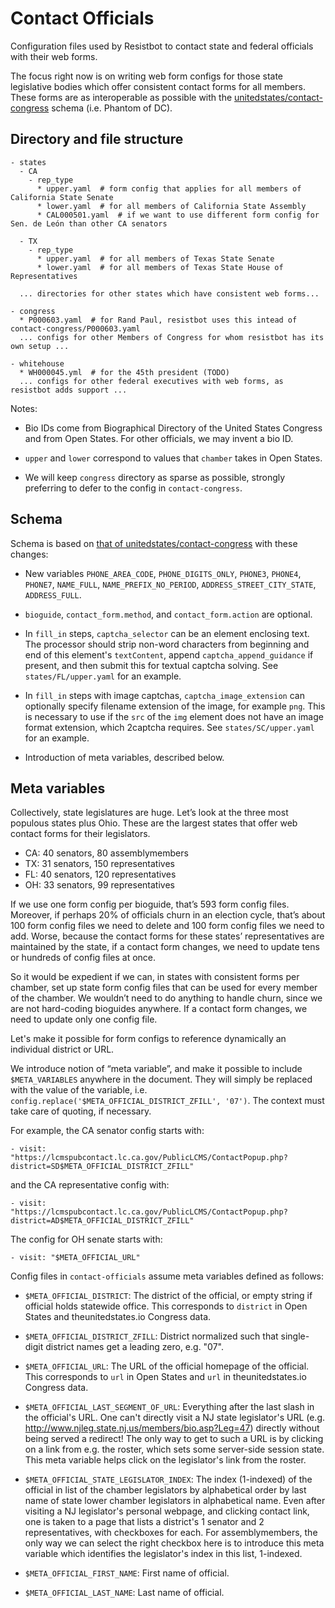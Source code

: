 # Contact Officials

Configuration files used by Resistbot to contact state and federal officials with their web forms.

The focus right now is on writing web form configs for those state legislative bodies which offer consistent contact forms for all members. These forms are as interoperable as possible with the [unitedstates/contact-congress](https://github.com/unitedstates/contact-congress) schema (i.e. Phantom of DC).

## Directory and file structure

```
- states
  - CA
    - rep_type
      * upper.yaml  # form config that applies for all members of California State Senate
      * lower.yaml  # for all members of California State Assembly
      * CAL000501.yaml  # if we want to use different form config for Sen. de León than other CA senators

  - TX
    - rep_type
      * upper.yaml  # for all members of Texas State Senate
      * lower.yaml  # for all members of Texas State House of Representatives

  ... directories for other states which have consistent web forms...

- congress
  * P000603.yaml  # for Rand Paul, resistbot uses this intead of contact-congress/P000603.yaml
  ... configs for other Members of Congress for whom resistbot has its own setup ...

- whitehouse
  * WH000045.yml  # for the 45th president (TODO)
  ... configs for other federal executives with web forms, as resistbot adds support ...
```

Notes:

- Bio IDs come from Biographical Directory of the United States Congress
  and from Open States. For other officials, we may invent a bio ID.

- `upper` and `lower` correspond to values that `chamber` takes in Open States.

- We will keep `congress` directory as sparse as possible, strongly
  preferring to defer to the config in `contact-congress`.

## Schema

Schema is based on [that of unitedstates/contact-congress](https://github.com/unitedstates/contact-congress/blob/master/documentation/schema.md) with these changes:

* New variables `PHONE_AREA_CODE`, `PHONE_DIGITS_ONLY`, `PHONE3`, `PHONE4`, `PHONE7`, `NAME_FULL`, `NAME_PREFIX_NO_PERIOD`, `ADDRESS_STREET_CITY_STATE`, `ADDRESS_FULL`.

* `bioguide`, `contact_form.method`, and `contact_form.action` are optional.

* In `fill_in` steps, `captcha_selector` can be an element enclosing text.
  The processor should strip non-word characters from beginning and end of this element's `textContent`,
  append `captcha_append_guidance` if present, and then submit this for textual
  captcha solving. See `states/FL/upper.yaml` for an example.

* In `fill_in` steps with image captchas, `captcha_image_extension` can
  optionally specify filename extension of the image, for example `png`. This
  is necessary to use if the `src` of the `img` element does not have an image
  format extension, which 2captcha requires. See `states/SC/upper.yaml`
  for an example.

* Introduction of meta variables, described below.

## Meta variables

Collectively, state legislatures are huge. Let’s look at the three most populous states plus Ohio. These are the largest states that offer web contact forms for their legislators.

* CA: 40 senators, 80 assemblymembers
* TX: 31 senators, 150 representatives
* FL: 40 senators, 120 representatives
* OH: 33 senators, 99 representatives

If we use one form config per bioguide, that’s 593 form config files. Moreover, if perhaps 20% of officials churn in an election cycle, that’s about 100 form config files we need to delete and 100 form config files we need to add. Worse, because the contact forms for these states’ representatives are maintained by the state, if a contact form changes, we need to update tens or hundreds of config files at once.

So it would be expedient if we can, in states with consistent forms per chamber, set up state form config files that can be used for every member of the chamber. We wouldn’t need to do anything to handle churn, since we are not hard-coding bioguides anywhere. If a contact form changes, we need to update only one config file.

Let's make it possible for form configs to reference dynamically an individual district or URL.

We introduce notion of “meta variable”, and make it possible to include `$META_VARIABLES` anywhere in the document. They will simply be replaced with the value of the variable, i.e. `config.replace('$META_OFFICIAL_DISTRICT_ZFILL', '07')`. The context must take care of quoting, if necessary.

For example, the CA senator config starts with:
```
- visit: "https://lcmspubcontact.lc.ca.gov/PublicLCMS/ContactPopup.php?district=SD$META_OFFICIAL_DISTRICT_ZFILL"
```
and the CA representative config with:
```
- visit: "https://lcmspubcontact.lc.ca.gov/PublicLCMS/ContactPopup.php?district=AD$META_OFFICIAL_DISTRICT_ZFILL"
```
The config for OH senate starts with:
```
- visit: "$META_OFFICIAL_URL"
```

Config files in `contact-officials` assume meta variables defined as
follows:

- `$META_OFFICIAL_DISTRICT`: The district of the official, or empty
    string if official holds statewide office. This corresponds to
    `district` in Open States and theunitedstates.io Congress data.

- `$META_OFFICIAL_DISTRICT_ZFILL`: District normalized such that
    single-digit district names get a leading zero, e.g. "07".

- `$META_OFFICIAL_URL`: The URL of the official homepage of the
    official. This corresponds to `url` in Open States and `url` in
    theunitedstates.io Congress data.

- `$META_OFFICIAL_LAST_SEGMENT_OF_URL`: Everything after the last slash
    in the official's URL. One can't directly visit a NJ state
    legislator's URL (e.g.
    http://www.njleg.state.nj.us/members/bio.asp?Leg=47) directly without
    being served a redirect! The only way to get to such a URL is by
    clicking on a link from e.g. the roster, which sets some server-side
    session state. This meta variable helps click on the legislator's
    link from the roster.

- `$META_OFFICIAL_STATE_LEGISLATOR_INDEX`: The index (1-indexed) of the
    official in list of the chamber legislators by alphabetical order by
    last name of state lower chamber legislators in alphabetical name.
    Even after visiting a NJ legislator's personal webpage, and clicking
    contact link, one is taken to a page that lists a district's 1 senator
    and 2 representatives, with checkboxes for each. For assemblymembers,
    the only way we can select the right checkbox here is to introduce
    this meta variable which identifies the legislator's index in this list,
    1-indexed.

- `$META_OFFICIAL_FIRST_NAME`: First name of official.

- `$META_OFFICIAL_LAST_NAME`: Last name of official.

